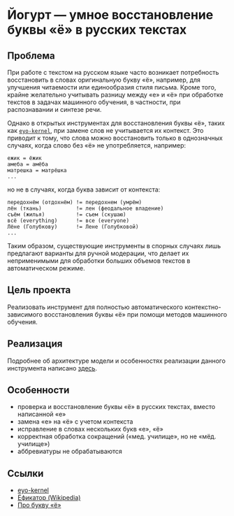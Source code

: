 # Йогурт — умное восстановление буквы «ё» в русских текстах

## Проблема
При работе с текстом на русском языке часто возникает потребность восстановить в словах оригинальную букву «ё», например, для улучшения читаемости или единообразия стиля письма. Кроме того, крайне желательно учитывать разницу между «е» и «ё» при обработке текстов в задачах машинного обучения, в частности, при распознавании и синтезе речи. 

Однако в открытых инструментах для восстановления буквы «ё», таких как [`eyo-kernel`](https://github.com/e2yo/eyo-kernel), при замене слов не учитывается их контекст. Это приводит к тому, что слова можно восстановить только в однозначных случаях, когда слово без «ё» не употребляется, например:
```
ежик = ёжик
амеба = амёба
матрешка = матрёшка
...
```
но не в случаях, когда буква зависит от контекста:
```
передохнём (отдохнём) != передохнем (умрём)
лён (ткань)           != лен (феодальное владение)
съём (жилья)          != съем (скушаю)
всё (everything)      != все (everyone)
Лёне (Голубкову)      != Лене (Голубковой)
...
```
Таким образом, существующие инструменты в спорных случаях лишь предлагают варианты для ручной модерации, что делает их неприменимыми для  обработки больших объемов текстов в автоматическом режиме.

## Цель проекта
Реализовать инструмент для полностью автоматического контекстно-зависимого восстановления буквы «ё» при помощи методов машинного обучения.

## Реализация
Подробнее об архитектуре модели и особенностях реализации данного инструмента написано [здесь](docs/architecture.md).

## Особенности
- проверка и восстановление буквы «ё» в русских текстах, вместо написанной «е»
- замена «е» на «ё» с учетом контекста
- исправление в словах нескольких букв «е», «ё»
- корректная обработка сокращений («мед. училище», но не «мёд. училище»)
- аббревиатуры не обрабатываются

## Ссылки
+ [eyo-kernel](https://www.npmjs.com/package/eyo-kernel)
+ [Ёфикатор (Wikipedia)](https://ru.wikipedia.org/wiki/%D0%81%D1%84%D0%B8%D0%BA%D0%B0%D1%82%D0%BE%D1%80)
+ [Про букву «ё»](http://www.gramota.ru/class/istiny/istiny_7_jo/)
